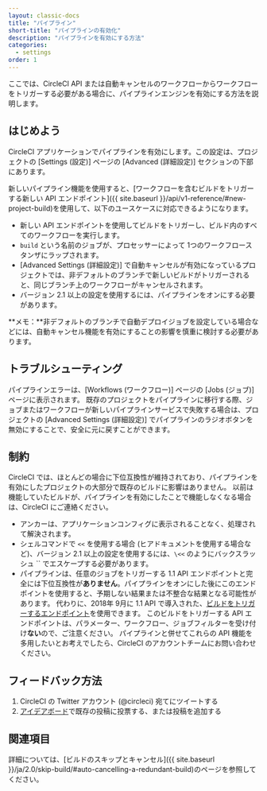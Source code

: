 ```yaml
---
layout: classic-docs
title: "パイプライン"
short-title: "パイプラインの有効化"
description: "パイプラインを有効にする方法"
categories:
  - settings
order: 1
---
```


ここでは、CircleCI API または自動キャンセルのワークフローからワークフローをトリガーする必要がある場合に、パイプラインエンジンを有効にする方法を説明します。

## はじめよう

CircleCI アプリケーションでパイプラインを有効にします。この設定は、プロジェクトの [Settings (設定)] ページの [Advanced (詳細設定)] セクションの下部にあります。

新しいパイプライン機能を使用すると、[ワークフローを含むビルドをトリガーする新しい API エンドポイント]({{ site.baseurl }}/api/v1-reference/#new-project-build)を使用して、以下のユースケースに対応できるようになります。

- 新しい API エンドポイントを使用してビルドをトリガーし、ビルド内のすべてのワークフローを実行します。
- `build` という名前のジョブが、プロセッサーによって 1つのワークフロースタンザにラップされます。
- [Advanced Settings (詳細設定)] で自動キャンセルが有効になっているプロジェクトでは、非デフォルトのブランチで新しいビルドがトリガーされると、同じブランチ上のワークフローがキャンセルされます。
- バージョン 2.1 以上の設定を使用するには、パイプラインをオンにする必要があります。

**メモ：**非デフォルトのブランチで自動デプロイジョブを設定している場合などには、自動キャンセル機能を有効にすることの影響を慎重に検討する必要があります。

## トラブルシューティング

パイプラインエラーは、[Workflows (ワークフロー)] ページの [Jobs (ジョブ)] ページに表示されます。 既存のプロジェクトをパイプラインに移行する際、ジョブまたはワークフローが新しいパイプラインサービスで失敗する場合は、プロジェクトの [Advanced Settings (詳細設定)] でパイプラインのラジオボタンを無効にすることで、安全に元に戻すことができます。

## 制約

CircleCI では、ほとんどの場合に下位互換性が維持されており、パイプラインを有効にしたプロジェクトの大部分で既存のビルドに影響はありません。 以前は機能していたビルドが、パイプラインを有効にしたことで機能しなくなる場合は、CircleCI にご連絡ください。

- アンカーは、アプリケーションコンフィグに表示されることなく、処理されて解決されます。
- シェルコマンドで `<<` を使用する場合 (ヒアドキュメントを使用する場合など)、バージョン 2.1 以上の設定を使用するには、`\<<` のようにバックスラッシュ `` でエスケープする必要があります。
- パイプラインは、任意のジョブをトリガーする 1.1 API エンドポイントと完全には下位互換性が**ありません**。パイプラインをオンにした後にこのエンドポイントを使用すると、予期しない結果または不整合な結果となる可能性があります。 代わりに、2018年 9月に 1.1 API で導入された、[ビルドをトリガーするエンドポイント](https://circleci.com/docs/api/v1-reference/#new-project-build)を使用できます。 このビルドをトリガーする API エンドポイントは、パラメーター、ワークフロー、ジョブフィルターを受け付け**ない**ので、ご注意ください。 パイプラインと併せてこれらの API 機能を多用したいとお考えでしたら、CircleCI のアカウントチームにお問い合わせください。

## フィードバック方法

1. CircleCI の Twitter アカウント (@circleci) 宛てにツイートする
2. [アイデアボード](https://ideas.circleci.com/)で既存の投稿に投票する、または投稿を追加する

## 関連項目

詳細については、[ビルドのスキップとキャンセル]({{ site.baseurl }}/ja/2.0/skip-build/#auto-cancelling-a-redundant-build)のページを参照してください。